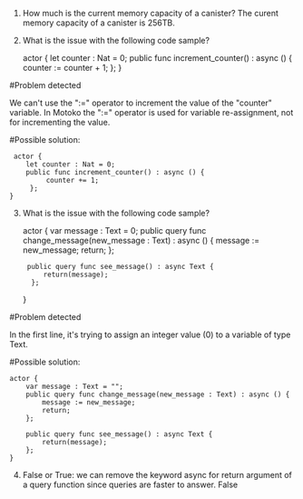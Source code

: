 1. How much is the current memory capacity of a canister?
    The curent memory capacity of a canister is 256TB.

2. What is the issue with the following code sample?

    actor {
        let counter : Nat = 0;
        public func increment_counter() : async () {
             counter := counter + 1;
        };
    }

#Problem detected

We can't use the ":=" operator to increment the value of the "counter" variable. In Motoko the ":=" operator is used for variable re-assignment, not for incrementing the value.

#Possible solution:

     actor {
        let counter : Nat = 0;
        public func increment_counter() : async () {
             counter += 1;
         };
    }


3. What is the issue with the following code sample?

    actor {
        var message : Text = 0;
         public query func change_message(new_message : Text) : async () {
            message := new_message;
            return;
        };
  
        public query func see_message() : async Text {
            return(message);
         };
    }

#Problem detected

In the first line, it's trying to assign an integer value (0) to a variable of type Text. 

#Possible solution:

    actor {
        var message : Text = "";
        public query func change_message(new_message : Text) : async () {
            message := new_message;
            return;
        };
  
        public query func see_message() : async Text {
            return(message);
        };
    }


4. False or True: we can remove the keyword async for return argument of a query function since queries are faster to answer.
    False